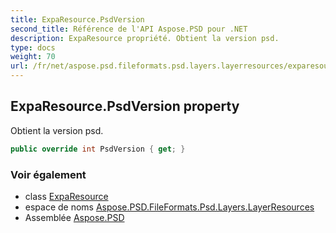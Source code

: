 ```yaml
---
title: ExpaResource.PsdVersion
second_title: Référence de l'API Aspose.PSD pour .NET
description: ExpaResource propriété. Obtient la version psd.
type: docs
weight: 70
url: /fr/net/aspose.psd.fileformats.psd.layers.layerresources/exparesource/psdversion/
---
```

## ExpaResource.PsdVersion property

Obtient la version psd.

```csharp
public override int PsdVersion { get; }
```

### Voir également

* class [ExpaResource](../)
* espace de noms [Aspose.PSD.FileFormats.Psd.Layers.LayerResources](../../exparesource/)
* Assemblée [Aspose.PSD](../../../)


